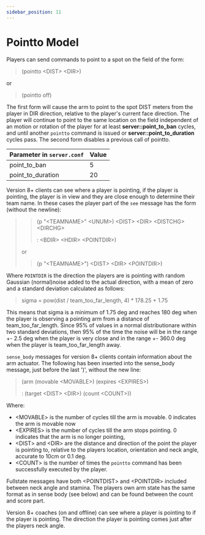 ```yaml
---
sidebar_position: 11
---
```


# Pointto Model

Players can send commands to point to a spot on the field of the form:

> (pointto \<DIST> \<DIR>)

or

> (pointto off)

The first form will cause the arm to point to the spot DIST meters
from the player in DIR direction, relative to the player's current
face direction.
The player will continue to point to the same location on the field
independent of an motion or rotation of the player for at least
**server::point_to_ban** cycles, and until another `pointto` command is
issued or **server::point_to_duration** cycles pass.
The second form disables a previous call of pointto.

| Parameter in `server.conf`          | Value     |
|--------------------------------------|-----------|
| point_to_ban                        | 5         |
| point_to_duration                   | 20        |


Version 8+ clients can see where a player is pointing, if the player is pointing, the player is in view and they are close enough to determine their team name.
In these cases the player part of the `see` message has the form (without the newline):

> > (p "\<TEAMNAME>" \<UNUM>) \<DIST> \<DIR> \<DISTCHG> \<DIRCHG>
> >
> > : \<BDIR> \<HDIR> \<POINTDIR>)
>
> or
>
> > (p "\<TEAMNAME>") \<DIST> \<DIR> \<POINTDIR>)

Where `POINTDIR` is the direction the players are is pointing with random Gaussian (normal)noise added to the actual direction, with a mean of zero and a standard deviation calculated as follows:

> sigma = pow(dist / team_too_far_length, 4) * 178.25 + 1.75

This means that sigma is a minimum of 1.75 deg and reaches 180 deg
when the player is observing a pointing arm from a distance of team_too_far_length.
Since 95% of values in a normal distributionare within two standard deviations,
then 95% of the time the noise will be in the range +- 2.5 deg when the player is very close and in the range +- 360.0 deg
when the player is team_too_far_length away.

`sense_body` messages for version 8+ clients contain information about the arm actuator.
The following has been inserted into the sense_body message, just before the last ')', without the new line:

> (arm (movable \<MOVABLE>) (expires \<EXPIRES>)
>
> : (target \<DIST> \<DIR>) (count \<COUNT>))

Where:

- \<MOVABLE> is the number of cycles till the arm is movable. 0 indicates the arm is movable now
- \<EXPIRES> is the number of cycles till the arm stops pointing. 0 indicates that the arm is no longer pointing,
- \<DIST> and \<DIR> are the distance and direction of the point the player is pointing to, relative to the players location, orientation and neck angle, accurate to 10cm or 0.1 deg.
- \<COUNT> is the number of times the `pointto` command has been successfully executed by the player.

Fullstate messages have both \<POINTDIST> and \<POINTDIR> included between neck angle and stamina.
The players own arm state has the same format as in sense body (see below) and can be found between the count and score part.

Version 8+ coaches (on and offline) can see where a player is pointing to if the player is pointing.
The direction the player is pointing comes just after the players neck angle.
